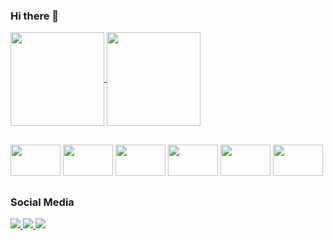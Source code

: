### Hi there 👋

<div>
<a href="https://github.com/kylthyq">
<img height="150em" align="center"src="https://github-readme-stats.vercel.app/api?username=kylthyq&show_icons=true&theme=gruvbox">
</a>
        
<a href="https://github.com/kylthyq">
<img height="150em" align="center" src="https://github-readme-stats.vercel.app/api/top-langs/?username=kylthyq&layout=compact">
</a>
</div>

##
<div style="display: inline-block" style="cursor:default">
    <img height="50px" width="80px" src="https://cdn.jsdelivr.net/gh/devicons/devicon/icons/css3/css3-original.svg" />
    <img height="50px" width="80px" src="https://cdn.jsdelivr.net/gh/devicons/devicon/icons/html5/html5-original.svg" />
    <img height="50px" width="80px" src="https://cdn.jsdelivr.net/gh/devicons/devicon/icons/javascript/javascript-original.svg" />
    <img height="50px" width="80px" src="https://cdn.jsdelivr.net/gh/devicons/devicon/icons/python/python-original.svg" />
    <img height="50px" width="80px" src="https://cdn.jsdelivr.net/gh/devicons/devicon/icons/canva/canva-original.svg" />
    <img height="50px" width="80px" src="https://cdn.jsdelivr.net/gh/devicons/devicon/icons/photoshop/photoshop-plain.svg" />
</div>

##

### Social Media

<div>
<a href="https://wa.me/5521978995824"> <img src="https://img.shields.io/badge/WhatsApp-25D366?style=for-the-badge&logo=whatsapp&logoColor=white">
</a>
<a href="https://discord.com/users/477262913984528385"> <img src="https://img.shields.io/badge/Discord-7289DA?style=for-the-badge&logo=discord&logoColor=white">
<a href="https://www.linkedin.com/in/jo%C3%A3o-cortat-21b665231/"> <img src="https://img.shields.io/badge/LinkedIn-0077B5?style=for-the-badge&logo=linkedin&logoColor=white">
</a>
</div>
